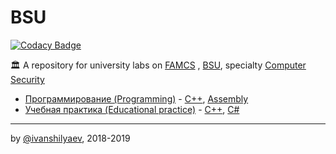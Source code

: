 # BSU

[![Codacy Badge](https://api.codacy.com/project/badge/Grade/6f09a8d30a374cf4b9aea691af25ed14)](https://app.codacy.com/app/ivanshilyaev/bsu?utm_source=github.com&utm_medium=referral&utm_content=ivanshilyaev/bsu&utm_campaign=Badge_Grade_Dashboard)

🏛 A repository for university labs on [FAMCS](https://fpmi.bsu.by/en/main.aspx) , [BSU](https://www.bsu.by/en/main.aspx), specialty [Computer Security](https://fpmi.bsu.by/en/main.aspx?guid=24751)

 -  [Программирование (Programming)](https://github.com/ivanshilyaev/bsu/tree/master/programming) - [C++](https://github.com/ivanshilyaev/bsu/search?l=C%2B%2B), [Assembly](https://github.com/ivanshilyaev/bsu/search?l=Assembly)
 -  [Учебная практика (Educational practice)](https://github.com/ivanshilyaev/bsu/tree/master/educational_practice) - [C++](https://github.com/ivanshilyaev/bsu/search?l=C%2B%2B), [C#](https://github.com/ivanshilyaev/bsu/search?l=C%23)

---

by [@ivanshilyaev](https://github.com/ivanshilyaev), 2018-2019
